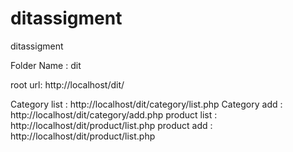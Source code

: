 # ditassigment
ditassigment


Folder Name : dit

root url: http://localhost/dit/

Category list : http://localhost/dit/category/list.php
Category add : http://localhost/dit/category/add.php
product list : http://localhost/dit/product/list.php
product add : http://localhost/dit/product/list.php
